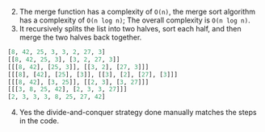 2. The merge function has a complexity of `O(n)`, the merge sort algorithm has a complexity of `O(n log n)`; The overall complexity is `O(n log n)`.
3. It recursively splits the list into two halves, sort each half, and then merge the two halves back together. 
```python
[8, 42, 25, 3, 3, 2, 27, 3]
[[8, 42, 25, 3], [3, 2, 27, 3]]
[[[8, 42], [25, 3]], [[3, 2], [27, 3]]]
[[[8], [42], [25], [3]], [[3], [2], [27], [3]]]
[[[8, 42], [3, 25]], [[2, 3], [3, 27]]]
[[[3, 8, 25, 42], [2, 3, 3, 27]]]
[2, 3, 3, 3, 8, 25, 27, 42]
```
4. Yes the divide-and-conquer strategy done manually matches the steps in the code. 